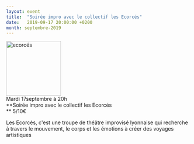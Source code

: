```yaml
---
layout: event
title:  "Soirée impro avec le collectif les Ecorcés"
date:   2019-09-17 20:00:00 +0200
month: septembre-2019
---
```

<span style="font-weight:400;"><img class=" size-thumbnail wp-image-6648 alignleft" src="http://localhost/wpagendarts/wp-content/uploads/2019/06/ecorcc3a9s.jpg?w=150" alt="ecorcés" width="150" height="150" srcset="http://localhost/wpagendarts/wp-content/uploads/2019/06/ecorcc3a9s.jpg 473w, http://localhost/wpagendarts/wp-content/uploads/2019/06/ecorcc3a9s-300x300.jpg 300w, http://localhost/wpagendarts/wp-content/uploads/2019/06/ecorcc3a9s-150x150.jpg 150w" sizes="(max-width: 150px) 100vw, 150px" /><br /> Mardi 17septembre à 20h<br /> </span>**Soirée impro avec le collectif les Ecorcés  
** <span style="font-weight:400;">5/10€</span>

<span style="font-weight:400;">Les Ecorcés, c'est une troupe de théâtre improvisé lyonnaise qui recherche à travers le mouvement, le corps et les émotions à créer des voyages artistiques</span>